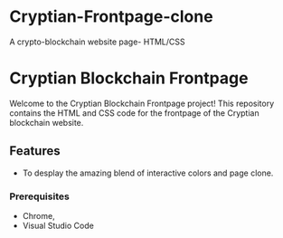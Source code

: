 # Cryptian-Frontpage-clone
 A crypto-blockchain website page-  HTML/CSS

 # Cryptian Blockchain Frontpage

Welcome to the Cryptian Blockchain Frontpage project! This repository contains the HTML and CSS code for the frontpage of the Cryptian blockchain website.

## Features

- To desplay the amazing blend of interactive colors and page clone.


### Prerequisites

-  Chrome, 
-  Visual Studio Code



